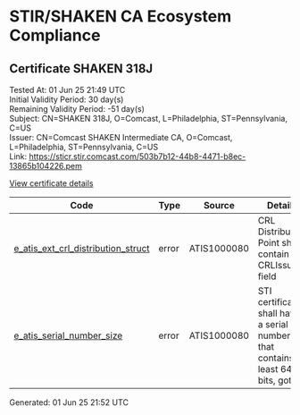 # STIR/SHAKEN CA Ecosystem Compliance

## Certificate SHAKEN 318J

Tested At: 01 Jun 25 21:49 UTC\
Initial Validity Period: 30 day(s)\
Remaining Validity Period: -51 day(s)\
Subject: CN=SHAKEN 318J, O=Comcast, L=Philadelphia, ST=Pennsylvania, C=US\
Issuer: CN=Comcast SHAKEN Intermediate CA, O=Comcast, L=Philadelphia, ST=Pennsylvania, C=US\
Link: https://sticr.stir.comcast.com/503b7b12-44b8-4471-b8ec-13865b104226.pem

[View certificate details](https://x509.io/?cert=MIICrDCCAlGgAwIBAgIIUR5XuWiAr3owCgYIKoZIzj0EAwIwdjELMAkGA1UEBhMCVVMxFTATBgNVBAgTDFBlbm5zeWx2YW5pYTEVMBMGA1UEBxMMUGhpbGFkZWxwaGlhMRAwDgYDVQQKEwdDb21jYXN0MScwJQYDVQQDEx5Db21jYXN0IFNIQUtFTiBJbnRlcm1lZGlhdGUgQ0EwHhcNMjUwMzEyMTA0MTAwWhcNMjUwNDExMTA0MTAwWjBjMQswCQYDVQQGEwJVUzEVMBMGA1UECBMMUGVubnN5bHZhbmlhMRUwEwYDVQQHEwxQaGlsYWRlbHBoaWExEDAOBgNVBAoTB0NvbWNhc3QxFDASBgNVBAMTC1NIQUtFTiAzMThKMFkwEwYHKoZIzj0CAQYIKoZIzj0DAQcDQgAEvhM5U1QnUjz7Fw%2BkUUmWLnPUe6rLQcDjZbhCtlepR27uzU%2B7X7R1RWgLs5AAcCuaG6W6YmvqgqIi54HyIhZweaOB2zCB2DAOBgNVHQ8BAf8EBAMCB4AwDAYDVR0TAQH%2FBAIwADAdBgNVHQ4EFgQUmW8g%2FMtNxtAORzNsKnf%2FAjvafEYwHwYDVR0jBBgwFoAU64mTb7rIbYlz7nBF2qD7W9Q5IiEwRwYDVR0fBEAwPjA8oDqgOIY2aHR0cHM6Ly9hdXRoZW50aWNhdGUtYXBpLmljb25lY3Rpdi5jb20vZG93bmxvYWQvdjEvY3JsMBcGA1UdIAQQMA4wDAYKYIZIAYb%2FCQEBBDAWBggrBgEFBQcBGgQKMAigBhYEMzE4SjAKBggqhkjOPQQDAgNJADBGAiEAy2ZfsR1p3%2B8xP82JJNmeOSZH1hR3eWAwDLAGo4bv99cCIQCABTTevKp8iykTYtv%2BFFLAnSXAiOdjcUBBsH7L9GxwAg%3D%3D)

| Code | Type | Source | Details |
|------|------|--------|---------|
| [e_atis_ext_crl_distribution_struct](../../ISSUES/e_atis_ext_crl_distribution_struct/README.md) | error | ATIS1000080 | CRL Distribution Point shall contain a CRLIssuer field |
| [e_atis_serial_number_size](../../ISSUES/e_atis_serial_number_size/README.md) | error | ATIS1000080 | STI certificates shall have a serial number that contains at least 64 bits, got 63 |


Generated: 01 Jun 25 21:52 UTC